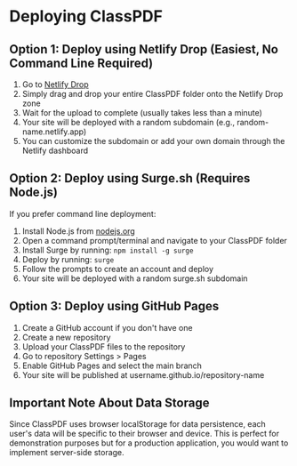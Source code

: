 # Deploying ClassPDF

## Option 1: Deploy using Netlify Drop (Easiest, No Command Line Required)

1. Go to [Netlify Drop](https://app.netlify.com/drop)
2. Simply drag and drop your entire ClassPDF folder onto the Netlify Drop zone
3. Wait for the upload to complete (usually takes less than a minute)
4. Your site will be deployed with a random subdomain (e.g., random-name.netlify.app)
5. You can customize the subdomain or add your own domain through the Netlify dashboard

## Option 2: Deploy using Surge.sh (Requires Node.js)

If you prefer command line deployment:

1. Install Node.js from [nodejs.org](https://nodejs.org/)
2. Open a command prompt/terminal and navigate to your ClassPDF folder
3. Install Surge by running: `npm install -g surge`
4. Deploy by running: `surge`
5. Follow the prompts to create an account and deploy
6. Your site will be deployed with a random surge.sh subdomain

## Option 3: Deploy using GitHub Pages

1. Create a GitHub account if you don't have one
2. Create a new repository
3. Upload your ClassPDF files to the repository
4. Go to repository Settings > Pages
5. Enable GitHub Pages and select the main branch
6. Your site will be published at username.github.io/repository-name

## Important Note About Data Storage

Since ClassPDF uses browser localStorage for data persistence, each user's data will be specific to their browser and device. This is perfect for demonstration purposes but for a production application, you would want to implement server-side storage. 